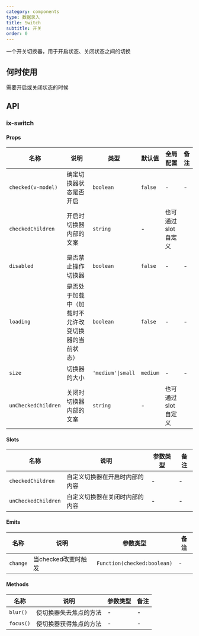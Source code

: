 ```yaml
---
category: components
type: 数据录入
title: Switch
subtitle: 开关
order: 0
---
```


一个开关切换器，用于开启状态、关闭状态之间的切换

## 何时使用

需要开启或关闭状态的时候

## API

### ix-switch

#### Props

| 名称 | 说明 | 类型  | 默认值 | 全局配置 | 备注 |
| --- | --- | --- | --- | --- | --- |
| `checked(v-model)` | 确定切换器状态是否开启 | `boolean` | `false` | - | - |
| `checkedChildren` | 开启时切换器内部的文案 | `string` | - |  也可通过slot自定义 |
| `disabled` | 是否禁止操作切换器 | `boolean` | `false`| - | - |
| `loading` | 是否处于加载中（加载时不允许改变切换器的当前状态） | `boolean` | `false` | - | - |
| `size` | 切换器的大小 | `'medium'\|small` | `medium` | - | - |
| `unCheckedChildren` | 关闭时切换器内部的文案 | `string` | - |  也可通过slot自定义 |

#### Slots

| 名称 | 说明 | 参数类型 | 备注 |
| --- | --- | --- | --- |
| `checkedChildren` | 自定义切换器在开启时内部的内容 | - | - |
| `unCheckedChildren` | 自定义切换器在关闭时内部的内容 | - | - |

#### Emits

| 名称 | 说明 | 参数类型 | 备注 |
| --- | --- | --- | --- |
| `change` | 当checked改变时触发 | `Function(checked:boolean)` | - |

#### Methods

| 名称 | 说明 | 参数类型 | 备注 |
| --- | --- | --- | --- |
| `blur()` | 使切换器失去焦点的方法 | - | - |
| `focus()` | 使切换器获得焦点的方法 | - | - |
